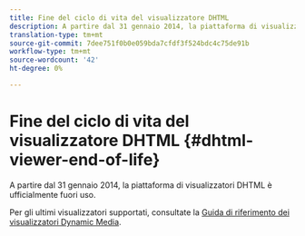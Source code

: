 ```yaml
---
title: Fine del ciclo di vita del visualizzatore DHTML
description: A partire dal 31 gennaio 2014, la piattaforma di visualizzatori DHTML è ufficialmente fuori uso.
translation-type: tm+mt
source-git-commit: 7dee751f0b0e059bda7cfdf3f524bdc4c75de91b
workflow-type: tm+mt
source-wordcount: '42'
ht-degree: 0%

---
```



# Fine del ciclo di vita del visualizzatore DHTML {#dhtml-viewer-end-of-life}

A partire dal 31 gennaio 2014, la piattaforma di visualizzatori DHTML è ufficialmente fuori uso.

Per gli ultimi visualizzatori supportati, consultate la [Guida di riferimento dei visualizzatori Dynamic Media](https://experienceleague.adobe.com/docs/dynamic-media-developer-resources/library/home.html).